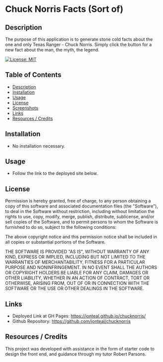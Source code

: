 # Chuck Norris Facts (Sort of) 

<a name="description"></a>

## Description
The purpose of this application is to generate stone cold facts about the one and only Texas Ranger - Chuck Norris. Simply click the button for a new fact about the man, the myth, the legend.


[![License: MIT](https://img.shields.io/badge/License-MIT-yellow.svg)](https://opensource.org/licenses/MIT)

## Table of Contents
- [Description](#description)
- [Installation](#installation)
- [Usage](#usage)
- [License](#license)
- [Screenshots](#screenshots)
- [Links](#links)
- [Resources / Credits](#credits)


<a name="installation"></a>

## Installation
* No installation necessary.

<a name="usage"></a>

## Usage
* Follow the link to the deployed site below.


<a name="license"></a>

## License
Permission is hereby granted, free of charge, to any person obtaining a copy of this software and associated documentation files (the "Software"), to deal in the Software without restriction, including without limitation the rights to use, copy, modify, merge, publish, distribute, sublicense, and/or sell copies of the Software, and to permit persons to whom the Software is furnished to do so, subject to the following conditions:

The above copyright notice and this permission notice shall be included in all copies or substantial portions of the Software.

THE SOFTWARE IS PROVIDED "AS IS", WITHOUT WARRANTY OF ANY KIND, EXPRESS OR IMPLIED, INCLUDING BUT NOT LIMITED TO THE WARRANTIES OF MERCHANTABILITY, FITNESS FOR A PARTICULAR PURPOSE AND NONINFRINGEMENT. IN NO EVENT SHALL THE AUTHORS OR COPYRIGHT HOLDERS BE LIABLE FOR ANY CLAIM, DAMAGES OR OTHER LIABILITY, WHETHER IN AN ACTION OF CONTRACT, TORT OR OTHERWISE, ARISING FROM, OUT OF OR IN CONNECTION WITH THE SOFTWARE OR THE USE OR OTHER DEALINGS IN THE SOFTWARE.


<a name="links"></a>

## Links

* Deployed Link at GH Pages: https://jonteal.github.io/chucknorris/
* Github Repository: https://github.com/jonteal/chucknorris


<a name="credits"></a>

## Resources / Credits
This project was developed with assistance in the form of starter code to design the front end, and guidance through my tutor Robert Parsons.